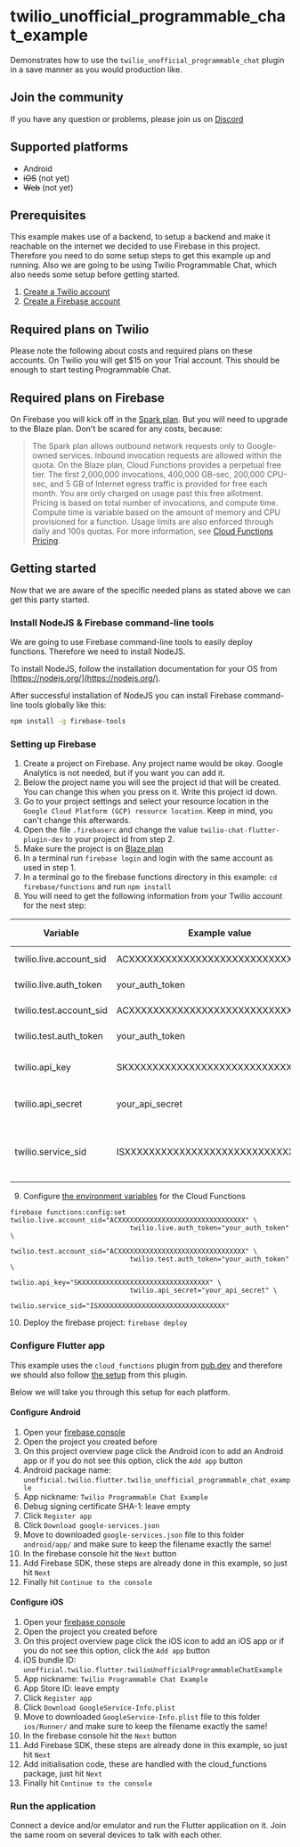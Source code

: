 # twilio_unofficial_programmable_chat_example

Demonstrates how to use the `twilio_unofficial_programmable_chat` plugin in a save manner as you would production like.

## Join the community
If you have any question or problems, please join us on [Discord](https://discord.gg/42x46NH)

## Supported platforms
* Android
* ~~iOS~~ (not yet)
* ~~Web~~ (not yet)

## Prerequisites

This example makes use of a backend, to setup a backend and make it reachable on the internet we decided
to use Firebase in this project. Therefore you need to do some setup steps to get this example up and
running. Also we are going to be using Twilio Programmable Chat, which also needs some setup before
getting started.

1. [Create a Twilio account](https://www.twilio.com/referral/j7GFTv)
2. [Create a Firebase account](https://firebase.google.com/)

## Required plans on Twilio
Please note the following about costs and required plans on these accounts. On Twilio you will get $15
on your Trial account. This should be enough to start testing Programmable Chat.

## Required plans on Firebase
On Firebase you will kick off in the [Spark plan](https://firebase.google.com/pricing). But you will need
to upgrade to the Blaze plan. Don't be scared for any costs, because:

> The Spark plan allows outbound network requests only to Google-owned services. Inbound invocation requests are
> allowed within the quota. On the Blaze plan, Cloud Functions provides a perpetual free tier. The first 2,000,000
> invocations, 400,000 GB-sec, 200,000 CPU-sec, and 5 GB of Internet egress traffic is provided for free each month.
> You are only charged on usage past this free allotment. Pricing is based on total number of invocations, and
> compute time. Compute time is variable based on the amount of memory and CPU provisioned for a function. Usage
> limits are also enforced through daily and 100s quotas. For more information, see [Cloud Functions Pricing](https://cloud.google.com/functions/pricing).

## Getting started

Now that we are aware of the specific needed plans as stated above we can get this party started.

### Install NodeJS & Firebase command-line tools
We are going to use Firebase command-line tools to easily deploy functions. Therefore we need to install NodeJS.

To install NodeJS, follow the installation documentation for your OS from [https://nodejs.org/](https://nodejs.org/).

After successful installation of NodeJS you can install Firebase command-line tools globally like this:
    
```bash
npm install -g firebase-tools
```

### Setting up Firebase
1. Create a project on Firebase. Any project name would be okay. Google Analytics is not needed, but if you want you can add it.
2. Below the project name you will see the project id that will be created. You can change this when you press on it. Write this
project id down.
3. Go to your project settings and select your resource location in the `Google Cloud Platform (GCP) resource location`. Keep in mind, you can't change this afterwards.
4. Open the file `.firebaserc` and change the value `twilio-chat-flutter-plugin-dev` to your project id from step 2.
5. Make sure the project is on [Blaze plan](#required-plans-on-firebase)
6. In a terminal run `firebase login` and login with the same account as used in step 1.
7. In a terminal go to the firebase functions directory in this example: `cd firebase/functions` and run `npm install`
8. You will need to get the following information from your Twilio account for the next step:

| Variable | Example value | Where to find/create |
|-----|---------------|---------------|
| twilio.live.account_sid |  ACXXXXXXXXXXXXXXXXXXXXXXXXXXXXXXXX | [Twilio console - Dashboard](https://www.twilio.com/console) |
| twilio.live.auth_token |  your_auth_token | [Twilio console - Dashboard](https://www.twilio.com/console)|
| twilio.test.account_sid |  ACXXXXXXXXXXXXXXXXXXXXXXXXXXXXXXXX | [Twilio console - Dashboard](https://www.twilio.com/console) |
| twilio.test.auth_token |  your_auth_token | [Twilio console - Dashboard](https://www.twilio.com/console)|
| twilio.api_key |  SKXXXXXXXXXXXXXXXXXXXXXXXXXXXXXXXX | [Twilio Console - Settings -> API Keys](https://www.twilio.com/console/project/api-keys/create)
| twilio.api_secret | your_api_secret | [Twilio Console - Settings -> API Keys](https://www.twilio.com/console/project/api-keys/create) |
| twilio.service_sid | ISXXXXXXXXXXXXXXXXXXXXXXXXXXXXXXXX | [Twilio Console - Programmable Chat -> Services](https://www.twilio.com/console/chat/services) |
9. Configure [the environment variables](https://firebase.google.com/docs/functions/config-env) for the Cloud Functions
```
firebase functions:config:set twilio.live.account_sid="ACXXXXXXXXXXXXXXXXXXXXXXXXXXXXXXXX" \
                              twilio.live.auth_token="your_auth_token" \
                              twilio.test.account_sid="ACXXXXXXXXXXXXXXXXXXXXXXXXXXXXXXXX" \
                              twilio.test.auth_token="your_auth_token" \
                              twilio.api_key="SKXXXXXXXXXXXXXXXXXXXXXXXXXXXXXXXX" \
                              twilio.api_secret="your_api_secret" \
                              twilio.service_sid="ISXXXXXXXXXXXXXXXXXXXXXXXXXXXXXXXX"
```
10. Deploy the firebase project: `firebase deploy`

### Configure Flutter app
This example uses the `cloud_functions` plugin from [pub.dev](https://pub.dev/packages/cloud_functions) and therefore we should also follow [the setup](https://pub.dev/packages/cloud_functions#setup) from this plugin.

Below we will take you through this setup for each platform.

#### Configure Android
1. Open your [firebase console](https://console.firebase.google.com/)
2. Open the project you created before
3. On this project overview page click the Android icon to add an Android app or if you do not see this option, click the `Add app` button
4. Android package name: `unofficial.twilio.flutter.twilio_unofficial_programmable_chat_example`
5. App nickname: `Twilio Programmable Chat Example`
6. Debug signing certificate SHA-1: leave empty
7. Click `Register app`
8. Click `Download google-services.json`
9. Move to downloaded `google-services.json` file to this folder `android/app/` and make sure to keep the filename exactly the same!
10. In the firebase console hit the `Next` button
11. Add Firebase SDK, these steps are already done in this example, so just hit `Next`
12. Finally hit `Continue to the console`

#### Configure iOS
1. Open your [firebase console](https://console.firebase.google.com/)
2. Open the project you created before
3. On this project overview page click the iOS icon to add an iOS app or if you do not see this option, click the `Add app` button
4. iOS bundle ID: `unofficial.twilio.flutter.twilioUnofficialProgrammableChatExample`
5. App nickname: `Twilio Programmable Chat Example`
6. App Store ID: leave empty
7. Click `Register app`
8. Click `Download GoogleService-Info.plist`
9. Move to downloaded `GoogleService-Info.plist` file to this folder `ios/Runner/` and make sure to keep the filename exactly the same!
10. In the firebase console hit the `Next` button
11. Add Firebase SDK, these steps are already done in this example, so just hit `Next`
12. Add initialisation code, these are handled with the cloud_functions package, just hit `Next`
13. Finally hit `Continue to the console`

### Run the application
Connect a device and/or emulator and run the Flutter application on it. Join the same room on several devices to talk with each other.
